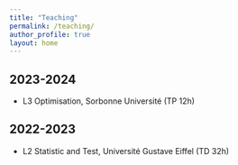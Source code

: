 ```yaml
---
title: "Teaching"
permalink: /teaching/
author_profile: true
layout: home
---
```

## 2023-2024
- L3 Optimisation, Sorbonne Université (TP 12h)


## 2022-2023
- L2 Statistic and Test, Université Gustave Eiffel (TD 32h)

